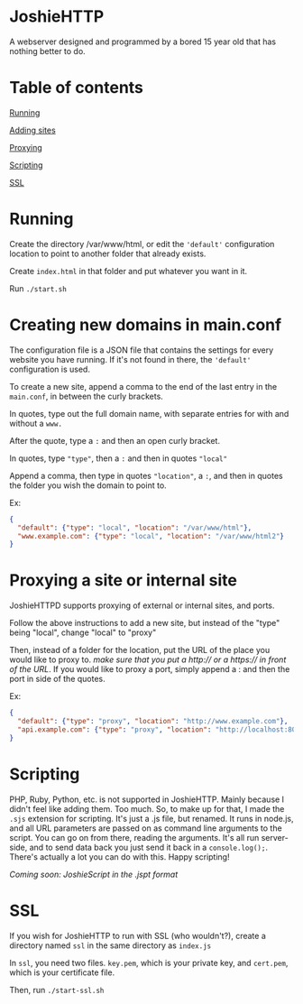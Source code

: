 # JoshieHTTP
A webserver designed and programmed by a bored 15 year old that has nothing better to do.

# Table of contents 
[Running](#running)

[Adding sites](#creating-new-domains-in-mainconf)

[Proxying](#proxying-a-site-or-internal-site)

[Scripting](#scripting)

[SSL](#ssl)

# Running
Create the directory /var/www/html, or edit the `'default'` configuration location to point to another folder that already exists.

Create `index.html` in that folder and put whatever you want in it.

Run `./start.sh`

# Creating new domains in main.conf
The configuration file is a JSON file that contains the settings for every website you have running. If it's not found in there, the `'default'` configuration is used.

To create a new site, append a comma to the end of the last entry in the `main.conf`, in between the curly brackets.

In quotes, type out the full domain name, with separate entries for with and without a `www.`

After the quote, type a `:` and then an open curly bracket.

In quotes, type `"type"`, then a `:` and then in quotes `"local"`

Append a comma, then type in quotes `"location"`, a `:`, and then in quotes the folder you wish the domain to point to.

Ex:

```JSON
{
  "default": {"type": "local", "location": "/var/www/html"},
  "www.example.com": {"type": "local", "location": "/var/www/html2"}
}
```

# Proxying a site or internal site
JoshieHTTPD supports proxying of external or internal sites, and ports.

Follow the above instructions to add a new site, but instead of the "type" being "local", change "local" to "proxy"

Then, instead of a folder for the location, put the URL of the place you would like to proxy to. _make sure that you put a http:// or a https:// in front of the URL_. If you would like to proxy a port, simply append a : and then the port in side of the quotes.

Ex:

```JSON
{
  "default": {"type": "proxy", "location": "http://www.example.com"},
  "api.example.com": {"type": "proxy", "location": "http://localhost:8080"}
}
```

# Scripting
PHP, Ruby, Python, etc. is not supported in JoshieHTTP. Mainly because I didn't feel like adding them. Too much. So, to make up for that, I made the `.sjs` extension for scripting. It's just a .js file, but renamed. It runs in node.js, and all URL parameters are passed on as command line arguments to the script. You can go on from there, reading the arguments. It's all run server-side, and to send data back you just send it back in a `console.log();`. There's actually a lot you can do with this. Happy scripting!

_Coming soon:
JoshieScript in the .jspt format_

# SSL
If you wish for JoshieHTTP to run with SSL (who wouldn't?), create a directory named `ssl` in the same directory as `index.js`

In `ssl`, you need two files. `key.pem`, which is your private key, and `cert.pem`, which is your certificate file.

Then, run `./start-ssl.sh`

